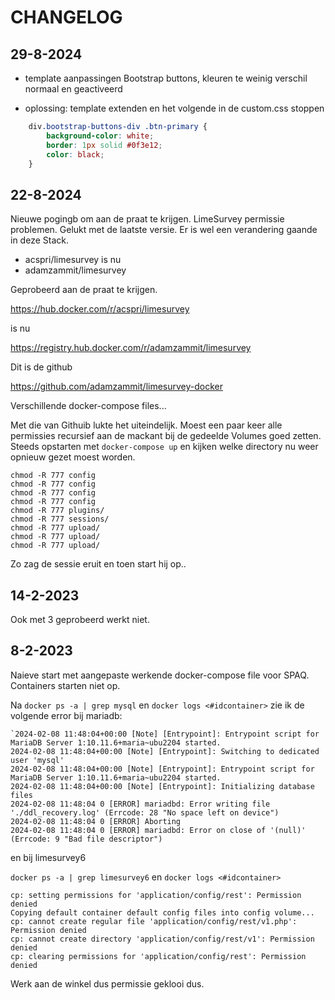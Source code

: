 # CHANGELOG


## 29-8-2024

- template aanpassingen Bootstrap buttons, kleuren te weinig verschil normaal en geactiveerd

- oplossing: template extenden en het volgende in de custom.css stoppen

```css
    div.bootstrap-buttons-div .btn-primary {
        background-color: white;
        border: 1px solid #0f3e12;
        color: black; 
    }

```

## 22-8-2024

Nieuwe pogingb om aan de praat te krijgen. LimeSurvey permissie problemen. Gelukt met de laatste versie.
Er is wel een verandering gaande in deze Stack.

- acspri/limesurvey is nu
- adamzammit/limesurvey

Geprobeerd aan de praat te krijgen.


https://hub.docker.com/r/acspri/limesurvey 

is nu

https://registry.hub.docker.com/r/adamzammit/limesurvey

Dit is de github

https://github.com/adamzammit/limesurvey-docker

Verschillende docker-compose files...

Met die van Githuib lukte het uiteindelijk. 
Moest een paar keer alle permissies recursief aan de mackant bij de gedeelde Volumes goed zetten.
Steeds opstarten met `docker-compose up` en kijken welke directory nu weer opnieuw gezet moest worden.

    chmod -R 777 config
    chmod -R 777 config
    chmod -R 777 config
    chmod -R 777 config
    chmod -R 777 plugins/
    chmod -R 777 sessions/
    chmod -R 777 upload/
    chmod -R 777 upload/
    chmod -R 777 upload/
    
Zo zag de sessie eruit en toen start hij op..


## 14-2-2023

Ook met 3 geprobeerd werkt niet.


## 8-2-2023

Naieve start met aangepaste werkende docker-compose file voor SPAQ. Containers starten niet op.

Na `docker ps -a | grep mysql` en `docker logs <#idcontainer>` zie ik de volgende error bij mariadb:


```
`2024-02-08 11:48:04+00:00 [Note] [Entrypoint]: Entrypoint script for MariaDB Server 1:10.11.6+maria~ubu2204 started.
2024-02-08 11:48:04+00:00 [Note] [Entrypoint]: Switching to dedicated user 'mysql'
2024-02-08 11:48:04+00:00 [Note] [Entrypoint]: Entrypoint script for MariaDB Server 1:10.11.6+maria~ubu2204 started.
2024-02-08 11:48:04+00:00 [Note] [Entrypoint]: Initializing database files
2024-02-08 11:48:04 0 [ERROR] mariadbd: Error writing file './ddl_recovery.log' (Errcode: 28 "No space left on device")
2024-02-08 11:48:04 0 [ERROR] Aborting
2024-02-08 11:48:04 0 [ERROR] mariadbd: Error on close of '(null)' (Errcode: 9 "Bad file descriptor")
```

en bij limesurvey6

`docker ps -a | grep limesurvey6` en `docker logs <#idcontainer>`

```
cp: setting permissions for 'application/config/rest': Permission denied
Copying default container default config files into config volume...
cp: cannot create regular file 'application/config/rest/v1.php': Permission denied
cp: cannot create directory 'application/config/rest/v1': Permission denied
cp: clearing permissions for 'application/config/rest': Permission denied

```

Werk aan de winkel dus permissie geklooi dus.